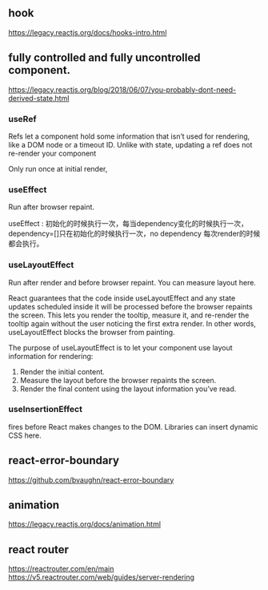 ## hook
https://legacy.reactjs.org/docs/hooks-intro.html


##  fully controlled and fully uncontrolled component.
https://legacy.reactjs.org/blog/2018/06/07/you-probably-dont-need-derived-state.html

### useRef
Refs let a component hold some information that isn’t used for rendering, like a DOM node or a timeout ID. Unlike with state, updating a ref does not re-render your component

Only run once at initial render,


### useEffect
Run after browser repaint.

useEffect : 初始化的时候执行一次，每当dependency变化的时候执行一次，dependency=[]只在初始化的时候执行一次，no dependency 每次render的时候都会执行。

### useLayoutEffect
Run after render and before browser repaint. You can measure layout here.

React guarantees that the code inside useLayoutEffect and any state updates scheduled inside it will be processed before the browser repaints the screen. This lets you render the tooltip, measure it, and re-render the tooltip again without the user noticing the first extra render. In other words, useLayoutEffect blocks the browser from painting.

The purpose of useLayoutEffect is to let your component use layout information for rendering:

1. Render the initial content.
2. Measure the layout before the browser repaints the screen.
3. Render the final content using the layout information you’ve read.


### useInsertionEffect
fires before React makes changes to the DOM. Libraries can insert dynamic CSS here.

## react-error-boundary
https://github.com/bvaughn/react-error-boundary


## animation
https://legacy.reactjs.org/docs/animation.html

## react router
https://reactrouter.com/en/main
https://v5.reactrouter.com/web/guides/server-rendering
